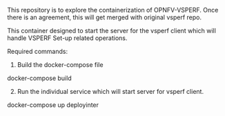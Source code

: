 This repository is to explore the containerization of OPNFV-VSPERF.
Once there is an agreement, this will get merged with original vsperf repo.

This container designed to start the server for the vsperf client which will handle VSPERF Set-up related operations.

Required commands:

1. Build the docker-compose file

docker-compose build

2. Run the individual service which will start server for vsperf client.

docker-compose up deployinter




